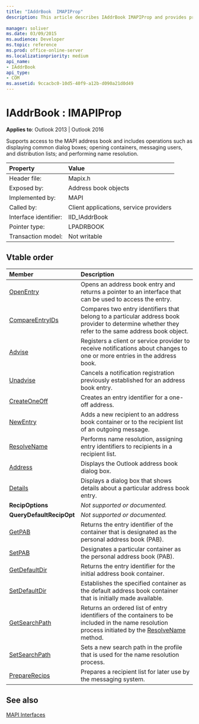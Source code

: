 ```yaml
---
title: "IAddrBook  IMAPIProp"
description: This article describes IAddrBook IMAPIProp and provides properties and methods.
 
manager: soliver
ms.date: 03/09/2015
ms.audience: Developer
ms.topic: reference
ms.prod: office-online-server
ms.localizationpriority: medium
api_name:
- IAddrBook
api_type:
- COM
ms.assetid: 9ccacbc0-10d5-40f9-a12b-d090a21d0d49
---
```


# IAddrBook : IMAPIProp

  
  
**Applies to**: Outlook 2013 | Outlook 2016 
  
Supports access to the MAPI address book and includes operations such as displaying common dialog boxes; opening containers, messaging users, and distribution lists; and performing name resolution.
  
|Property |Value |
|:-----|:-----|
|Header file:  <br/> |Mapix.h  <br/> |
|Exposed by:  <br/> |Address book objects  <br/> |
|Implemented by:  <br/> |MAPI  <br/> |
|Called by:  <br/> |Client applications, service providers  <br/> |
|Interface identifier:  <br/> |IID_IAddrBook  <br/> |
|Pointer type:  <br/> |LPADRBOOK  <br/> |
|Transaction model:  <br/> |Not writable  <br/> |
   
## Vtable order

|Member |Description |
|:-----|:-----|
|[OpenEntry](iaddrbook-openentry.md) <br/> |Opens an address book entry and returns a pointer to an interface that can be used to access the entry. |
|[CompareEntryIDs](iaddrbook-compareentryids.md) <br/> |Compares two entry identifiers that belong to a particular address book provider to determine whether they refer to the same address book object. |
|[Advise](iaddrbook-advise.md) <br/> |Registers a client or service provider to receive notifications about changes to one or more entries in the address book. |
|[Unadvise](iaddrbook-unadvise.md) <br/> |Cancels a notification registration previously established for an address book entry. |
|[CreateOneOff](iaddrbook-createoneoff.md) <br/> |Creates an entry identifier for a one-off address. |
|[NewEntry](iaddrbook-newentry.md) <br/> |Adds a new recipient to an address book container or to the recipient list of an outgoing message. |
|[ResolveName](iaddrbook-resolvename.md) <br/> |Performs name resolution, assigning entry identifiers to recipients in a recipient list. |
|[Address](iaddrbook-address.md) <br/> |Displays the Outlook address book dialog box. |
|[Details](iaddrbook-details.md) <br/> |Displays a dialog box that shows details about a particular address book entry. |
|**RecipOptions** <br/> | *Not supported or documented.*  <br/> |
|**QueryDefaultRecipOpt** <br/> | *Not supported or documented.*  <br/> |
|[GetPAB](iaddrbook-getpab.md) <br/> |Returns the entry identifier of the container that is designated as the personal address book (PAB). |
|[SetPAB](iaddrbook-setpab.md) <br/> |Designates a particular container as the personal address book (PAB). |
|[GetDefaultDir](iaddrbook-getdefaultdir.md) <br/> |Returns the entry identifier for the initial address book container. |
|[SetDefaultDir](iaddrbook-setdefaultdir.md) <br/> |Establishes the specified container as the default address book container that is initially made available. |
|[GetSearchPath](iaddrbook-getsearchpath.md) <br/> |Returns an ordered list of entry identifiers of the containers to be included in the name resolution process initiated by the [ResolveName](iaddrbook-resolvename.md) method. |
|[SetSearchPath](iaddrbook-setsearchpath.md) <br/> |Sets a new search path in the profile that is used for the name resolution process. |
|[PrepareRecips](iaddrbook-preparerecips.md) <br/> |Prepares a recipient list for later use by the messaging system. |
   
## See also



[MAPI Interfaces](mapi-interfaces.md)

